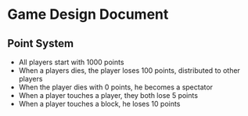 # Game Design Document

## Point System

* All players start with 1000 points
* When a players dies, the player loses 100 points, distributed to other players
* When the player dies with 0 points, he becomes a spectator
* When a player touches a player, they both lose 5 points
* When a player touches a block, he loses 10 points
